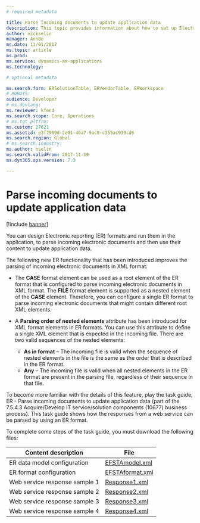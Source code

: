 ```yaml
---
# required metadata

title: Parse incoming documents to update application data
description: This topic provides information about how to set up Electronic reporting (ER) formats that can be used to parse incoming documents and then apply selected content to update application data. 
author: nickselin
manager: AnnBe
ms.date: 11/01/2017
ms.topic: article
ms.prod: 
ms.service: dynamics-ax-applications
ms.technology: 

# optional metadata

ms.search.form: ERSolutionTable, ERVendorTable, ERWorkspace
# ROBOTS: 
audience: Developer
# ms.devlang: 
ms.reviewer: kfend
ms.search.scope: Core, Operations
# ms.tgt_pltfrm: 
ms.custom: 27621
ms.assetid: e3f7960d-2e01-46a7-9ac8-c355ac933cd6
ms.search.region: Global
# ms.search.industry: 
ms.author: nselin
ms.search.validFrom: 2017-11-10
ms.dyn365.ops.version: 7.3

---
```

# Parse incoming documents to update application data
[!include [banner](../includes/banner.md)]

You can design Electronic reporting (ER) formats and run them in the application, to parse incoming electronic documents and then use their content to update application data.

The following new ER functionality that has been introduced improves the parsing of incoming electronic documents in XML format:

- The **CASE** format element can be used as a root element of the ER format that is configured to parse incoming electronic documents in XML format. The **FILE** format element is supported as a nested element of the **CASE** element. Therefore, you can configure a single ER format to parse incoming electronic documents that might contain different root XML elements.
- A **Parsing order of nested elements** attribute has been introduced for XML format elements in ER formats. You can use this attribute to define a single XML element that is expected in the incoming file. There are two valid sequences of the nested elements:

    - **As in format** – The incoming file is valid when the sequence of nested elements in the file is the same as the order that is described in the ER format.
    - **Any** – The incoming file is valid when all nested elements in the ER format are present in the parsing file, regardless of their sequence in that file.

To become more familiar with the details of this feature, play the task guide, ER - Parse incoming documents to update application data (part of the 7.5.4.3 Acquire/Develop IT service/solution components (10677) business process). This task guide shows how the responses from a web service can be parsed by using an ER format.

To complete some steps of the task guide, you must download the following files:

| Content description           | File                                                              |
|-------------------------------|-------------------------------------------------------------------|
| ER data model configuration   | [EFSTAmodel.xml](https://go.microsoft.com/fwlink/?linkid=862266)  |
| ER format configuration       | [EFSTAformat.xml](https://go.microsoft.com/fwlink/?linkid=862266) |
| Web service response sample 1 | [Response1.xml](https://go.microsoft.com/fwlink/?linkid=862266)   |
| Web service response sample 2 | [Response2.xml](https://go.microsoft.com/fwlink/?linkid=862266)   |
| Web service response sample 3 | [Response3.xml](https://go.microsoft.com/fwlink/?linkid=862266)   |
| Web service response sample 4 | [Response4.xml](https://go.microsoft.com/fwlink/?linkid=862266)   |
